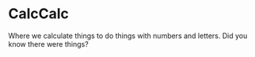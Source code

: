 # CalcCalc
Where we calculate things to do things with numbers and letters. Did you know there were things? 
